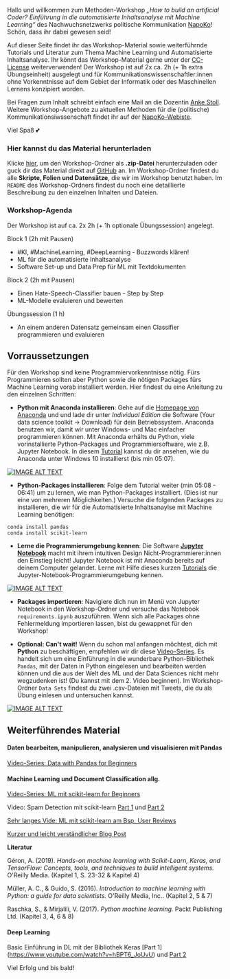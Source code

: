 Hallo und willkommen zum Methoden-Workshop _„How to build an artificial Coder? Einführung in die automatisierte Inhaltsanalyse mit Machine Learning“_ des Nachwuchsnetzwerks politische Kommunikation [NapoKo](http://napoko.de/workshop-artificial-coder/)! Schön, dass ihr dabei gewesen seid! 

Auf dieser Seite findet ihr das Workshop-Material sowie weiterführnde Tutorials und Literatur zum Thema Machine Learning und Automatisierte Inhaltsanalyse. Ihr könnt das Workshop-Material gerne unter der [CC-License](https://github.com/ankekat1000/Workshop-ML-Automatisierte-Inhaltsanalyse/blob/main/LICENSE) weiterverwenden! Der Workshop ist auf 2x ca. 2h (+ 1h extra Übungseinheit) ausgelegt und für Kommunikationswissenschaftler:innen ohne Vorkenntnisse auf dem Gebiet der Informatik oder des Maschinellen Lernens konzipiert worden.

Bei Fragen zum Inhalt schreibt einfach eine Mail an die Dozentin [Anke Stoll](mailto:anke.stoll@hhu.de). Weitere Workshop-Angebote zu aktuellen Methoden für die (politische) Kommunikationsiwssenschaft findet ihr auf der [NapoKo-Webiste](http://napoko.de/).

Viel Spaß :two_hearts:

### Hier kannst du das Material herunterladen 

Klicke [hier](https://github.com/ankekat1000/Workshop-ML-Automatisierte-Inhaltsanalyse/archive/main.zip), um den Workshop-Ordner als **.zip-Datei** herunterzuladen oder guck dir das Material direkt auf [GitHub](https://github.com/ankekat1000/Workshop-ML-Automatisierte-Inhaltsanalyse) an. Im Workshop-Ordner findest du alle **Skripte, Folien und Datensätze**, die wir im Workshop benutzt haben. Im `README` des Workshop-Ordners findest du noch eine detaillierte Beschreibung zu den einzelnen Inhalten und Dateien.

### Workshop-Agenda

Der Workshop ist auf ca. 2x 2h (+ 1h optionale Übungssession) angelegt.

Block 1 (2h mit Pausen)

- #KI, #MachineLearning, #DeepLearning - Buzzwords klären!
- ML für die automatisierte Inhaltsanalyse
- Software Set-up und Data Prep für ML mit Textdokumenten

Block 2 (2h mit Pausen)
 
- Einen Hate-Speech-Classifier bauen - Step by Step
- ML-Modelle evaluieren und bewerten

Übungssession (1 h)

- An einem anderen Datensatz gemeinsam einen Classifier programmieren und evaluieren


## Vorraussetzungen

Für den Workshop sind keine Programmiervorkenntnisse nötig. Fürs Programmieren sollten aber Python sowie die nötigen Packages fürs Machine Learning vorab installiert werden. Hier findest du eine Anleitung zu den einzelnen Schritten:

- **Python mit Anaconda installieren**: Gehe auf die [Homepage von Anaconda](https://www.anaconda.com/products/individual) und und lade dir unter _Individual Edition_ die Software (Your data science toolkit -> Download) für dein Betriebssystem. Anaconda benutzen wir, damit wir unter Windows- und Mac einfacher programmieren können. Mit Anaconda erhälts du Python, viele vorinstallierte Python-Packages und Programmiersoftware, wie z.B. Jupyter Notebook. In diesem [Tutorial](https://www.youtube.com/watch?v=5mDYijMfSzs "Watch this first tutorial") kannst du dir ansehen, wie du Anaconda unter Windows 10 installierst (bis min 05:07).

[![IMAGE ALT TEXT](http://img.youtube.com/vi/5mDYijMfSzs/0.jpg)](http://www.youtube.com/watch?v=5mDYijMfSzs "Watch this first tutorial")

- **Python-Packages installieren**: Folge dem Tutorial weiter (min 05:08 - 06:41) um zu lernen, wie man Python-Packages installiert. (Dies ist nur eine von mehreren Möglichkeiten.) Versuche die folgenden Packages zu installieren, die wir für die Automatisierte Inhaltsanaylse mit Machine Learning benötigen:

```
conda install pandas
conda install scikit-learn
```

- **Lerne die Programmierumgebung kennen**: Die Software [**Jupyter Notebook**](https://jupyter.org/) macht mit ihrem intuitiven Design Nicht-Programmierer:innen den Einstieg leicht! Jupyter Notebook ist mit Anaconda bereits auf deinem Computer gelandet. Lerne mit Hilfe dieses kurzen [Tutorials](https://www.youtube.com/watch?v=NIGcXjhXNug "Watch this cute tutorial") die Jupyter-Notebook-Programmierumgebung kennen.

[![IMAGE ALT TEXT](http://img.youtube.com/vi/NIGcXjhXNug/0.jpg)](https://www.youtube.com/watch?v=NIGcXjhXNug "Watch this cute tutorial")

- **Packages importieren**: Navigiere dich nun im Menü von Jupyter Notebook in den Workshop-Ordner und versuche das Notebook `requirements.ipynb` auszuführen. Wenn sich alle Packages ohne Fehlermeldung importieren lassen, bist du gewappnet für den Workshop!


- **Optional: Can't wait!** Wenn du schon mal anfangen möchtest, dich mit **Python** zu beschäftigen, empfehlen wir dir diese [Video-Series](https://www.youtube.com/watch?v=5_QXMwezPJE&list=PL5-da3qGB5ICCsgW1MxlZ0Hq8LL5U3u9y&index=2 "Watch some videos of one of my favorite ML YouTubers"). Es handelt sich um eine Einführung in die wunderbare Python-Bibliothek `Pandas`, mit der Daten in Python eingelesen und bearbeiten werden können und die aus der Welt des ML und der Data Sciences nicht mehr wegzudenken ist! (Du kannst mit dem 2. Video beginnen). Im Workshop-Ordner `Data Sets` findest du zwei .csv-Dateien mit Tweets, die du als Übung einlesen und untersuchen kannst.

[![IMAGE ALT TEXT](http://img.youtube.com/vi/5_QXMwezPJE/0.jpg)](https://www.youtube.com/watch?v=5_QXMwezPJE&list=PL5-da3qGB5ICCsgW1MxlZ0Hq8LL5U3u9y&index=2 "Watch some videos of one of my favorite ML YouTuber")


## Weiterführendes Material

#### Daten bearbeiten, manipulieren, analysieren und visualisieren mit Pandas

[Video-Series: Data with Pandas for Beginners](https://www.youtube.com/watch?v=5_QXMwezPJE&list=PL5-da3qGB5ICCsgW1MxlZ0Hq8LL5U3u9y&index=2 "Watch some videos of one of my favorite ML YouTubers")


#### Machine Learning und Document Classification allg.

[Video-Series: ML mit scikit-learn for Beginners](https://www.youtube.com/playlist?list=PL5-da3qGB5ICeMbQuqbbCOQWcS6OYBr5A)

Video: Spam Detection mit scikit-learn [Part 1](https://www.youtube.com/watch?v=RZYjsw6P4nI&t=23s) und [Part 2](https://www.youtube.com/watch?v=bPYJi1E9xeM&t=354s)

[Sehr langes Vide: ML mit scikit-learn am Bsp. User Reviews](https://www.youtube.com/watch?v=M9Itm95JzL0)

[Kurzer und leicht verständlicher Blog Post](https://towardsdatascience.com/a-quick-introduction-to-the-pandas-python-library-f1b678f34673)

**Literatur**

Géron, A. (2019). *Hands-on machine learning with Scikit-Learn, Keras, and TensorFlow: Concepts, tools, and techniques to build intelligent systems.* O'Reilly Media.
(Kapitel 1, S. 23-32 & Kapitel 4)

Müller, A. C., & Guido, S. (2016). *Introduction to machine learning with Python: a guide for data scientists.* O'Reilly Media, Inc.. 
(Kapitel 2, 5 & 7)


Raschka, S., & Mirjalili, V. (2017). *Python machine learning.* Packt Publishing Ltd.
(Kapitel 3, 4, 6 & 8)


#### Deep Learning

Basic Einführung in DL mit der Bibliothek Keras [Part 1] (https://www.youtube.com/watch?v=hBPT6_JoUvU) und [Part 2](https://www.youtube.com/watch?v=eMtbdZC6p80)



Viel Erfolg und bis bald!
